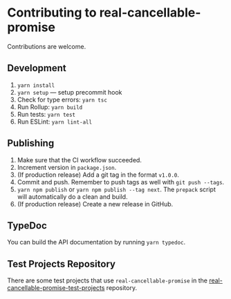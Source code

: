 # Contributing to real-cancellable-promise

Contributions are welcome.

## Development

1. `yarn install`
2. `yarn setup` — setup precommit hook
3. Check for type errors: `yarn tsc`
4. Run Rollup: `yarn build`
5. Run tests: `yarn test`
6. Run ESLint: `yarn lint-all`

## Publishing

1. Make sure that the CI workflow succeeded.
2. Increment version in `package.json`.
3. (If production release) Add a git tag in the format `v1.0.0`.
4. Commit and push. Remember to push tags as well with `git push --tags`.
5. `yarn npm publish` or `yarn npm publish --tag next`. The `prepack` script will automatically do a clean and build.
6. (If production release) Create a new release in GitHub.

## TypeDoc

You can build the API documentation by running `yarn typedoc`.

## Test Projects Repository

There are some test projects that use `real-cancellable-promise` in the [real-cancellable-promise-test-projects](https://github.com/srmagura/real-cancellable-promise-test-projects) repository.
